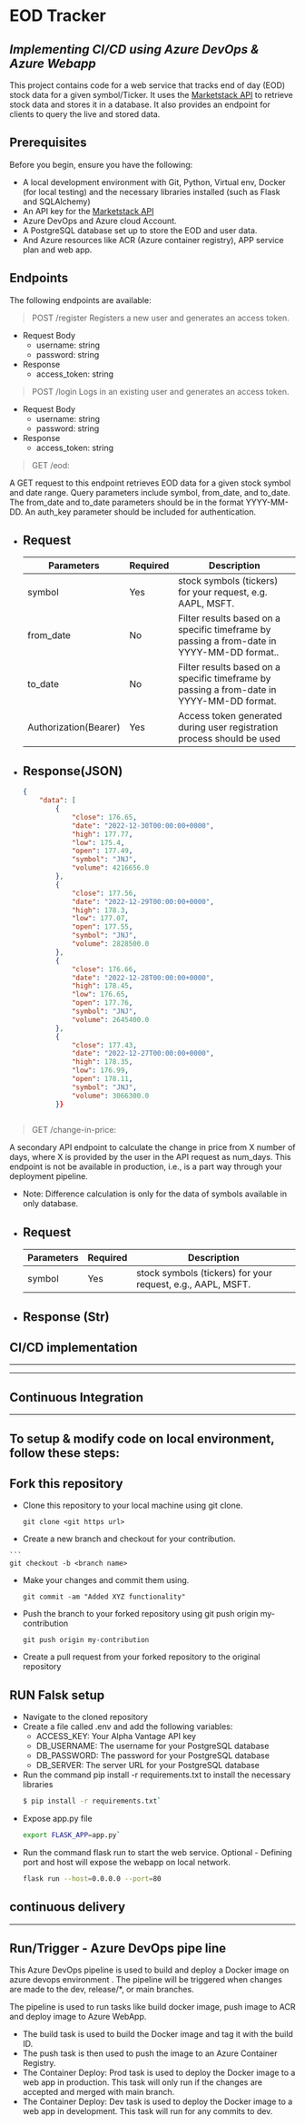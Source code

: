 # EOD Tracker
## _Implementing CI/CD using Azure DevOps & Azure Webapp_

This project contains code for a web service that tracks end of day (EOD) stock data for a given symbol/Ticker. It uses the [Marketstack API](http://api.marketstack.com/v1/) to retrieve stock data and stores it in a database. It also provides an endpoint for clients to query the live and stored data.


## Prerequisites
Before you begin, ensure you have the following:
- A local development environment with Git, Python, Virtual env, Docker (for local testing) and the necessary libraries installed (such as Flask and SQLAlchemy)
- An API key for the [Marketstack API](http://api.marketstack.com/v1/)
- Azure DevOps and Azure cloud Account.
- A PostgreSQL database set up to store the EOD and user data.
- And Azure resources like ACR (Azure container registry), APP service plan and web app.


## Endpoints
The following endpoints are available:

> POST /register
Registers a new user and generates an access token.

+ Request Body
    + username: string
    + password: string
+ Response
    + access_token: string

>POST /login
Logs in an existing user and generates an access token.

+ Request Body
    + username: string
    + password: string
+ Response
    + access_token: string

> GET /eod: 

A GET request to this endpoint retrieves EOD data for a given stock symbol and date range. Query parameters include symbol, from_date, and to_date. The from_date and to_date parameters should be in the format YYYY-MM-DD. An auth_key parameter should be included for authentication.

+ ## Request

    | Parameters | Required |Description |
    | ------ | ------ |------ |
    | symbol | Yes | stock symbols (tickers) for your request, e.g. AAPL, MSFT.  |
    | from_date | No |Filter results based on a specific timeframe by passing a from-date in YYYY-MM-DD format..  |
    | to_date | No | Filter results based on a specific timeframe by passing a from-date in YYYY-MM-DD format.  |
    | Authorization(Bearer) | Yes | Access token generated during user registration process should be used  |
+ ## Response(JSON)
    ```JSON
    {
        "data": [
            {
                "close": 176.65,
                "date": "2022-12-30T00:00:00+0000",
                "high": 177.77,
                "low": 175.4,
                "open": 177.49,
                "symbol": "JNJ",
                "volume": 4216656.0
            },
            {
                "close": 177.56,
                "date": "2022-12-29T00:00:00+0000",
                "high": 178.3,
                "low": 177.07,
                "open": 177.55,
                "symbol": "JNJ",
                "volume": 2828500.0
            },
            {
                "close": 176.66,
                "date": "2022-12-28T00:00:00+0000",
                "high": 178.45,
                "low": 176.65,
                "open": 177.76,
                "symbol": "JNJ",
                "volume": 2645400.0
            },
            {
                "close": 177.43,
                "date": "2022-12-27T00:00:00+0000",
                "high": 178.35,
                "low": 176.99,
                "open": 178.11,
                "symbol": "JNJ",
                "volume": 3066300.0
            }}
        
> GET /change-in-price:

A secondary API endpoint to calculate the change in price from X number of days, where X is provided by the user in the API request as num_days. This endpoint is not be available in production, i.e., is a part way through your deployment pipeline.
- Note: Difference calculation is only for the data of symbols available in only database. 
+ ## Request
    | Parameters | Required |Description |
    | ------ | ------ |------ |
    | symbol | Yes | stock symbols (tickers) for your request, e.g., AAPL, MSFT.  |

+ ## Response (Str)

## CI/CD implementation
----------
----------

## Continuous Integration 
_____________
## To setup & modify code on local environment, follow these steps:


## Fork this repository

+ Clone this repository to your local machine using git clone. 
    ```
  git clone <git https url>
  ```

+    Create a new branch and checkout for your contribution.

    ```
    git checkout -b <branch name>

+ Make your changes and commit them using.
    ```
    git commit -am "Added XYZ functionality"
    ```
- Push the branch to your forked repository using git push origin my-contribution
    ```
    git push origin my-contribution
    ```
- Create a pull request from your forked repository to the original repository

## RUN Falsk setup 
- Navigate to the cloned repository
- Create a file called .env and add the following variables:
    + ACCESS_KEY: Your Alpha Vantage API key
    + DB_USERNAME: The username for your PostgreSQL database
    + DB_PASSWORD: The password for your PostgreSQL database
    + DB_SERVER: The server URL for your PostgreSQL database
- Run the command pip install -r requirements.txt to install the necessary libraries
    ```sh
    $ pip install -r requirements.txt`
- Expose app.py file
    ```sh
    export FLASK_APP=app.py`
- Run the command flask run to start the web service. Optional - Defining port and host will expose the webapp on local network.
    ```sh
    flask run --host=0.0.0.0 --port=80
    ```



## continuous delivery 
----
## Run/Trigger - Azure DevOps pipe line 
This Azure DevOps pipeline is used to build and deploy a Docker image on azure devops environment . The pipeline will be triggered when changes are made to the dev, release/*, or main branches.

The pipeline is used to run tasks like build docker image, push image to ACR and deploy image to Azure WebApp.

- The build task is used to build the Docker image and tag it with the build ID.
- The push task is then used to push the image to an Azure Container Registry.
- The Container Deploy: Prod task is used to deploy the Docker image to a web app in production. This task will only run if the changes are accepted and merged with main branch.
- The Container Deploy: Dev task is used to deploy the Docker image to a web app in development. This task will run for any commits to dev.



